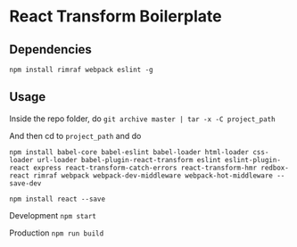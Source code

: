 # React Transform Boilerplate

## Dependencies

`npm install rimraf webpack eslint -g`

## Usage

Inside the repo folder, do `git archive master | tar -x -C project_path`

And then cd to `project_path` and do

`npm install babel-core babel-eslint babel-loader html-loader css-loader url-loader babel-plugin-react-transform eslint eslint-plugin-react express react-transform-catch-errors react-transform-hmr redbox-react rimraf webpack webpack-dev-middleware webpack-hot-middleware --save-dev`

`npm install react --save`

Development `npm start`

Production `npm run build`
